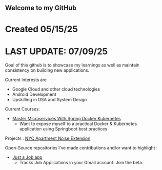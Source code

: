## Welcome to my GitHub

# Created 05/15/25
# LAST UPDATE: 07/09/25

Goal of this github is to showcase my learnings as well as maintain consistency on building new applications.

Current Interests are
- Google Cloud and other cloud technologies
- Android Development
- Upskilling in DSA and System Design

Current Courses:
- [Master Microservices With Spring Docker Kubernetes](https://www.udemy.com/course/master-microservices-with-spring-docker-kubernetes/)
  - Want to expose myself to a practical Docker & Kubernetes application using Springboot best practices

Projects :
[NYC Apartment Noise Extension](https://github.com/okimin/apt-noise-extension)

Open-Source repositories I've made contributions and/or want to highlight :
- [Just a Job app](https://github.com/just-a-job-app/jobseeker-analytics)
  - Tracks Job Applications in your Gmail account. Join the beta.
<!--
**okimin/okimin** is a ✨ _special_ ✨ repository because its `README.md` (this file) appears on your GitHub profile.

Here are some ideas to get you started:

- 🔭 I’m currently working on ...
- 🌱 I’m currently learning ...
- 👯 I’m looking to collaborate on ...
- 🤔 I’m looking for help with ...
- 💬 Ask me about ...
- 📫 How to reach me: ...
- 😄 Pronouns: ...
- ⚡ Fun fact: ...
-->
